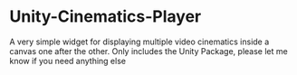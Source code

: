 # Unity-Cinematics-Player
A very simple widget for displaying multiple video cinematics inside a canvas one after the other. Only includes the Unity Package, please let me know if you need anything else
